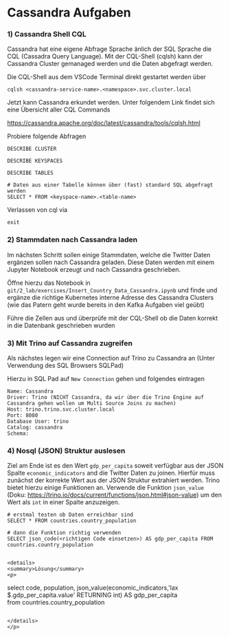# Cassandra Aufgaben

### 1) Cassandra Shell CQL

Cassandra hat eine eigene Abfrage Sprache änlich der SQL Sprache die CQL (Cassadra Query Language).
Mit der CQL-Shell (cqlsh) kann der Cassandra Cluster gemanaged werden und die Daten abgefragt werden.

Die CQL-Shell aus dem VSCode Terminal direkt gestartet werden über

```
cqlsh <cassandra-service-name>.<namespace>.svc.cluster.local
```

Jetzt kann Cassandra erkundet werden. Unter folgendem Link findet sich eine Übersicht aller CQL Commands

https://cassandra.apache.org/doc/latest/cassandra/tools/cqlsh.html

Probiere folgende Abfragen

```
DESCRIBE CLUSTER

DESCRIBE KEYSPACES

DESCRIBE TABLES

# Daten aus einer Tabelle können über (fast) standard SQL abgefragt werden
SELECT * FROM <keyspace-name>.<table-name>
```

Verlassen von cql via

```
exit
```

### 2) Stammdaten nach Cassandra laden

Im nächsten Schritt sollen einige Stammdaten, welche die Twitter Daten ergänzen sollen nach Cassandra geladen.
Diese Daten werden mit einem Jupyter Notebook erzeugt und nach Cassandra geschrieben.

Öffne hierzu das Notebook in `git/2_lab/exercises/Insert_Country_Data_Cassandra.ipynb` und finde und ergänze die richtige Kubernetes interne Adresse des Cassandra Clusters (wie das Patern geht wurde bereits in den Kafka Aufgaben viel geübt)

Führe die Zellen aus und überprüfe mit der CQL-Shell ob die Daten korrekt in die Datenbank geschrieben wurden

### 3) Mit Trino auf Cassandra zugreifen

Als nächstes legen wir eine Connection auf Trino zu Cassandra an (Unter Verwendung des SQL Browsers SQLPad)

Hierzu in SQL Pad auf `New Connection` gehen und folgendes eintragen

```
Name: Cassandra
Driver: Trino (NICHT Cassandra, da wir über die Trino Engine auf Cassandra gehen wollen um Multi Source Joins zu machen)
Host: trino.trino.svc.cluster.local
Port: 8080
Database User: trino
Catalog: cassandra
Schema:
```

### 4) Nosql (JSON) Struktur auslesen

Ziel am Ende ist es den Wert `gdp_per_capita` soweit verfügbar aus der JSON Spalte `economic_indicators` and die Twitter Daten zu joinen.
Hierfür muss zunächst der korrekte Wert aus der JSON Struktur extrahiert werden. Trino bietet hierzu einige Funktionen an.
Verwende die Funktion `json_value` (Doku: https://trino.io/docs/current/functions/json.html#json-value) um den Wert als `int` in einer Spalte anzuzeigen.

```
# erstmal testen ob Daten erreichbar sind
SELECT * FROM countries.country_population

# dann die Funktion richtig verwenden
SELECT json_code(<richtigen Code einsetzen>) AS gdp_per_capita FROM countries.country_population


<details>
<summary>Lösung</summary>
<p>

```

select
code,
population,
json_value(economic_indicators,'lax $.gdp_per_capita.value' RETURNING int) AS gdp_per_capita  
from countries.country_population

```

</details>
</p>
```
